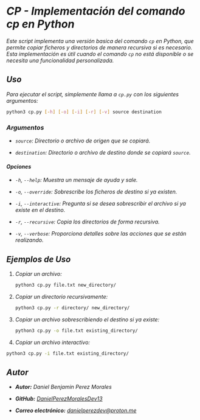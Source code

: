 <!-- Autor: Daniel Benjamin Perez Morales -->
<!-- GitHub: https://github.com/DanielPerezMoralesDev13 -->
<!-- Correo electrónico: danielperezdev@proton.me  -->
# ***CP - Implementación del comando cp en Python***

*Este script implementa una versión basica del comando `cp` en Python, que permite copiar ficheros y directorios de manera recursiva si es necesario. Esta implementación es útil cuando el comando `cp` no está disponible o se necesita una funcionalidad personalizada.*

## ***Uso***

*Para ejecutar el script, simplemente llama a `cp.py` con los siguientes argumentos:*

```bash
python3 cp.py [-h] [-o] [-i] [-r] [-v] source destination
```

### ***Argumentos***

- *`source`: Directorio o archivo de origen que se copiará.*

- *`destination`: Directorio o archivo de destino donde se copiará `source`.*

#### ***Opciones***

- *`-h`, `--help`: Muestra un mensaje de ayuda y sale.*

- *`-o`, `--override`: Sobrescribe los ficheros de destino si ya existen.*

- *`-i`, `--interactive`: Pregunta si se desea sobrescribir el archivo si ya existe en el destino.*

- *`-r`, `--recursive`: Copia los directorios de forma recursiva.*

- *`-v`, `--verbose`: Proporciona detalles sobre las acciones que se están realizando.*

## ***Ejemplos de Uso***

1. *Copiar un archivo:*

    ```bash
    python3 cp.py file.txt new_directory/
    ```

2. *Copiar un directorio recursivamente:*

    ```bash
    python3 cp.py -r directory/ new_directory/
    ```

3. *Copiar un archivo sobrescribiendo el destino si ya existe:*

    ```bash
    python3 cp.py -o file.txt existing_directory/
    ```

4. *Copiar un archivo interactivo:*

```bash
python3 cp.py -i file.txt existing_directory/
```

## ***Autor***

- ***Autor:** Daniel Benjamin Perez Morales*

- ***GitHub:** [DanielPerezMoralesDev13](https://github.com/DanielPerezMoralesDev13)*

- ***Correo electrónico:** <danielperezdev@proton.me>*

